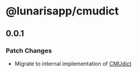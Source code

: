 # @lunarisapp/cmudict

## 0.0.1

### Patch Changes

- Migrate to internal implementation of [CMUdict](https://github.com/cmusphinx/cmudict)
